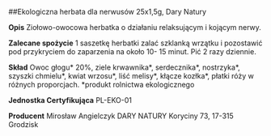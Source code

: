 ##Ekologiczna herbata dla nerwusów 25x1,5g, Dary Natury

**Opis** Ziołowo-owocowa herbatka o działaniu relaksującym i kojącym nerwy. 

**Zalecane spożycie** 1 saszetkę herbatki zalać szklanką wrzątku i pozostawić pod przykryciem do zaparzenia na około 10- 15 minut. Pić 2 razy dziennie.

**Skład** Owoc głogu\* 20%, ziele krwawnika\*, serdecznika\*, nostrzyka\*, szyszki chmielu\*, kwiat wrzosu\*, liść melisy\*, kłącze kozłka\*, płatki róży w różnych proporcjach. 
\*produkt rolnictwa ekologicznego

**Jednostka Certyfikująca** PL-EKO-01

**Producent** Mirosław Angielczyk DARY NATURY
Koryciny 73, 17-315 Grodzisk